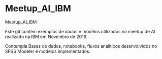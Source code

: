 # Meetup_AI_IBM
Meetup_AI_IBM

Este git contém exemplos de dados e modelos utilizados no meetup de AI realizado na IBM em Novembro de 2019.

Contempla Bases de dados, notebooks, fluxos analíticos desenvolvidos no SPSS Modeler e modelos implementados.
